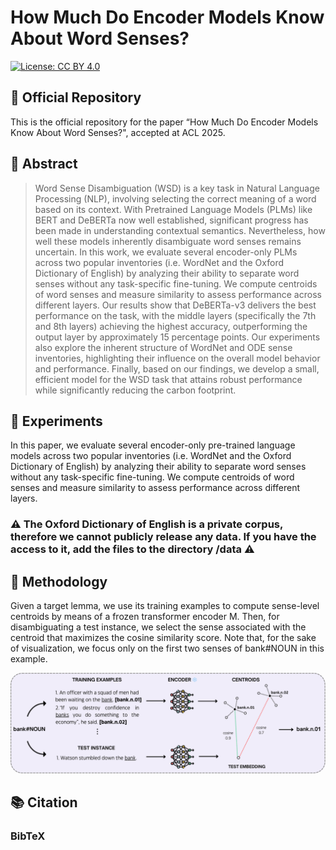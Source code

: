 # How Much Do Encoder Models Know About Word Senses? 

<!-- [![Paper on OpenReview](https://img.shields.io/badge/Paper-OpenReview-orange)](https://openreview.net/forum?id=VCORXe6I5B) -->
[![License: CC BY 4.0](https://img.shields.io/badge/License-CC%20BY%204.0-lightgrey.svg)](https://creativecommons.org/licenses/by/4.0/)
## 📌 Official Repository

This is the official repository for the paper “How Much Do Encoder Models Know About Word Senses?", accepted at ACL 2025.

## 📝 Abstract

> Word Sense Disambiguation (WSD) is a key task in Natural Language Processing (NLP), involving selecting the correct meaning of a word based on its context. With Pretrained Language Models (PLMs) like BERT and DeBERTa now well established, significant progress has been made in understanding contextual semantics.
Nevertheless, how well these models inherently disambiguate word senses remains uncertain. In this work, we evaluate several encoder-only PLMs across two popular inventories (i.e. WordNet and the Oxford Dictionary of English) by analyzing their ability to separate word senses without any task-specific fine-tuning. We compute centroids of word senses and measure similarity to assess performance across different layers. Our results show that DeBERTa-v3 delivers the best performance on
the task, with the middle layers (specifically the 7th and 8th layers) achieving the highest accuracy, outperforming the output layer by approximately 15 percentage points. Our experiments also explore the inherent structure of WordNet and ODE sense inventories, highlighting their influence on the overall model behavior and performance. Finally, based on our findings, we develop a small, efficient model for
the WSD task that attains robust performance while significantly reducing the carbon footprint. 

## 🧩 Experiments

In this paper, we evaluate several encoder-only pre-trained language models across two popular inventories (i.e. WordNet and the Oxford Dictionary of English) by analyzing their ability to separate word senses without any task-specific fine-tuning. We compute centroids of word senses and measure similarity to assess performance across different layers.

### ⚠️ The Oxford Dictionary of English is a private corpus, therefore we cannot publicly release any data. If you have the access to it, add the files to the directory /data ⚠️

## 🧠 Methodology
Given a target lemma, we use its training examples to compute sense-level centroids by means of a frozen transformer encoder M. Then, for disambiguating a test instance, we select the sense associated with the centroid that maximizes the cosine similarity score. Note that, for the sake of visualization, we focus only on the first two senses of bank#NOUN in this example.

<p align="center">
    <img src="methodology.png" alt="Methodology" width="800" style="mix-blend-mode: darken;"/>
</p>

## 📚 Citation

### BibTeX

```bibtex

```
